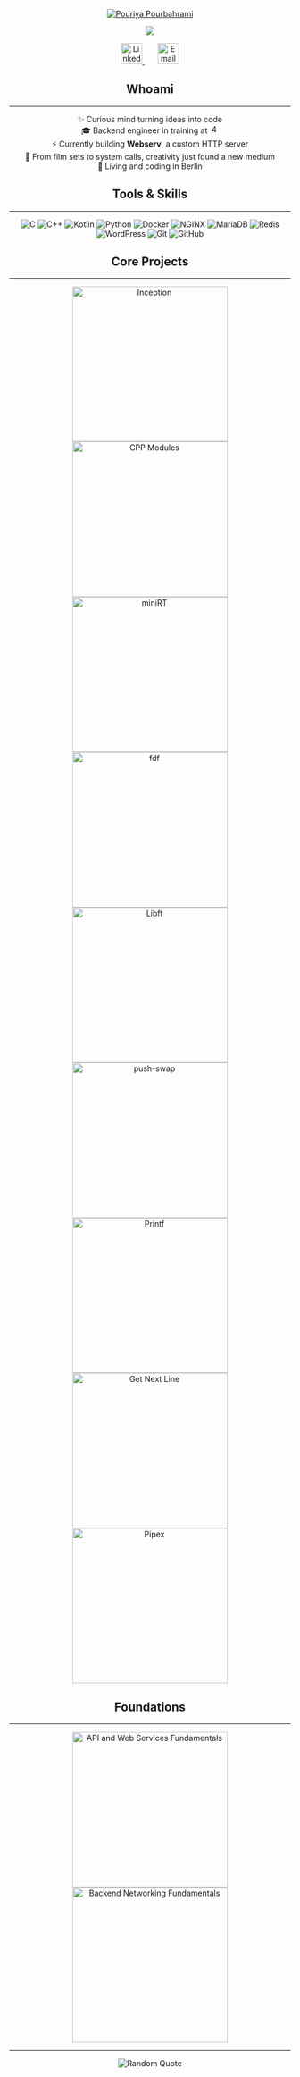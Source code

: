 <p align="center">
  <a href="https://github.com/Pouriya-Pourbahrami">
    <img src="https://readme-typing-svg.demolab.com?font=Fira+Code&size=28&duration=3000&pause=1000&color=3B82F6&center=true&vCenter=true&repeat=false&width=600&lines=Pouriya+Pourbahrami" alt="Pouriya Pourbahrami" />
  </a>
</p>

<p align="center">
  <a href="https://github.com/DenverCoder1/readme-typing-svg">
    <img src="https://readme-typing-svg.demolab.com/?lines=Software%20developer;42%20Berlin&font=Fira%20Code&center=true&width=440&height=45&color=3B82F6&vCenter=true&pause=1000&size=22" />
  </a>
</p>

<p align="center">
  <a href="https://www.linkedin.com/in/pouriya-pourbahrami/" target="_blank">
    <img width="38px" alt="LinkedIn" title="LinkedIn" src="https://img.icons8.com/ios-filled/50/3B82F6/linkedin.png"/>
  </a>
  &#8287;&#8287;&#8287;&#8287;&#8287;
  <a href="mailto:pouriya.pourbahrami@gmail.com" target="_blank">
    <img width="38px" alt="Email" title="Email" src="https://img.icons8.com/ios-filled/50/3B82F6/gmail.png"/>
  </a>
</p>

<h2 align="center">Whoami</h2>
<hr>

<p align="center">
✨ Curious mind turning ideas into code<br>
🎓 Backend engineer in training at <a href="https://42berlin.de/de/" target="_blank"><img src="https://42berlin.de/wp-content/uploads/2023/07/cropped-new-2-pink-logo-for-site-192x192.png" alt="42_Berlin" height="16"></a><br>
⚡ Currently building <b>Webserv</b>, a custom HTTP server<br>
🎥 From film sets to system calls, creativity just found a new medium<br>
📍 Living and coding in Berlin
</p>

<h2 align="center">Tools & Skills</h2>
<hr>

<p align="center">
  <img alt="C" src="https://img.shields.io/badge/C-03599C.svg?logo=c&logoColor=white">
  <img alt="C++" src="https://img.shields.io/badge/C++-9C033A.svg?logo=cplusplus&logoColor=white">
  <img alt="Kotlin" src="https://img.shields.io/badge/Kotlin-7F52FF.svg?logo=kotlin&logoColor=white">
  <img alt="Python" src="https://img.shields.io/badge/Python-3776AB.svg?logo=python&logoColor=white">
  <img alt="Docker" src="https://img.shields.io/badge/Docker-2496ED.svg?logo=docker&logoColor=white">
  <img alt="NGINX" src="https://img.shields.io/badge/NGINX-009639.svg?logo=nginx&logoColor=white">
  <img alt="MariaDB" src="https://img.shields.io/badge/MariaDB-003545.svg?logo=mariadb&logoColor=white">
  <img alt="Redis" src="https://img.shields.io/badge/Redis-DC382D.svg?logo=redis&logoColor=white">
  <img alt="WordPress" src="https://img.shields.io/badge/WordPress-21759B.svg?logo=wordpress&logoColor=white">
  <img alt="Git" src="https://img.shields.io/badge/Git-F05032.svg?logo=git&logoColor=white">
  <img alt="GitHub" src="https://img.shields.io/badge/GitHub-181717.svg?logo=github&logoColor=white">
</p>

<h2 align="center">Core Projects</h2>
<hr>

<p align="center">
  <a href="https://github.com/pourist/Inception">
    <img width="278" src="https://github-readme-stats.vercel.app/api/pin/?username=pourist&repo=Inception&theme=react&bg_color=1F222E&title_color=3B82F6&hide_border=true&icon_color=F8D866&show_icons=false&v=2" alt="Inception">
  </a>
  <a href="https://github.com/pourist/cpp-modules-42">
    <img width="278" src="https://github-readme-stats.vercel.app/api/pin/?username=pourist&repo=cpp-modules-42&theme=react&bg_color=1F222E&title_color=3B82F6&hide_border=true&icon_color=F8D866&show_icons=false&v=2" alt="CPP Modules">
  </a>
  <a href="https://github.com/pourist/42_miniRT">
    <img width="278" src="https://github-readme-stats.vercel.app/api/pin/?username=pourist&repo=42_miniRT&theme=react&bg_color=1F222E&title_color=3B82F6&hide_border=true&icon_color=F8D866&show_icons=false&v=2" alt="miniRT">
  </a>
  <a href="https://github.com/pourist/fdf">
    <img width="278" src="https://github-readme-stats.vercel.app/api/pin/?username=pourist&repo=fdf&theme=react&bg_color=1F222E&title_color=3B82F6&hide_border=true&icon_color=F8D866&show_icons=false&v=2" alt="fdf">
  </a>
  <a href="https://github.com/pourist/libft_42">
    <img width="278" src="https://github-readme-stats.vercel.app/api/pin/?username=pourist&repo=libft_42&theme=react&bg_color=1F222E&title_color=3B82F6&hide_border=true&icon_color=F8D866&show_icons=false&v=2" alt="Libft">
  </a>
  <a href="https://github.com/pourist/push-swap">
    <img width="278" src="https://github-readme-stats.vercel.app/api/pin/?username=pourist&repo=push-swap&theme=react&bg_color=1F222E&title_color=3B82F6&hide_border=true&icon_color=F8D866&show_icons=false&v=2" alt="push-swap">
  </a>
  <a href="https://github.com/pourist/printf">
    <img width="278" src="https://github-readme-stats.vercel.app/api/pin/?username=pourist&repo=printf&theme=react&bg_color=1F222E&title_color=3B82F6&hide_border=true&icon_color=F8D866&show_icons=false&v=2" alt="Printf">
  </a>
  <a href="https://github.com/pourist/GNL">
    <img width="278" src="https://github-readme-stats.vercel.app/api/pin/?username=pourist&repo=GNL&theme=react&bg_color=1F222E&title_color=3B82F6&hide_border=true&icon_color=F8D866&show_icons=false&v=2" alt="Get Next Line">
  </a>
  <a href="https://github.com/pourist/Pipex">
    <img width="278" src="https://github-readme-stats.vercel.app/api/pin/?username=pourist&repo=Pipex&theme=react&bg_color=1F222E&title_color=3B82F6&hide_border=true&icon_color=F8D866&show_icons=false&v=2" alt="Pipex">
  </a>
</p>


<h2 align="center">Foundations</h2>
<hr>

<p align="center">
  <a href="https://github.com/pourist/API-and-Web-Services-Fundamentals">
    <img width="278" src="https://github-readme-stats.vercel.app/api/pin/?username=pourist&repo=API-and-Web-Services-Fundamentals&theme=react&bg_color=1F222E&title_color=3B82F6&hide_border=true&icon_color=F8D866&show_icons=false" alt="API and Web Services Fundamentals">
  </a>
  <a href="https://github.com/pourist/backend-networking-fundamentals">
    <img width="278" src="https://github-readme-stats.vercel.app/api/pin/?username=pourist&repo=backend-networking-fundamentals&theme=react&bg_color=1F222E&title_color=3B82F6&hide_border=true&icon_color=F8D866&show_icons=false" alt="Backend Networking Fundamentals">
  </a>
</p>

<hr>


<p align="center">
  <img src="https://quotes-github-readme.vercel.app/api?type=horizontal&theme=radical" alt="Random Quote"/>
</p>

